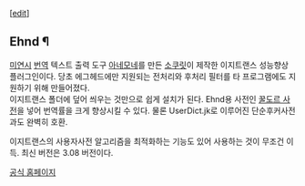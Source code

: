 [[edit](http://rigvedawiki.net/r1/wiki.php/ehnd?action=edit&section=1)]

## Ehnd ¶

[미연시](%EB%AF%B8%EC%97%B0%EC%8B%9C.md) [번역](%EB%B2%88%EC%97%AD.md) 텍스트 출력
도구 [아네모네](%EC%95%84%EB%84%A4%EB%AA%A8%EB%84%A4#s-8.md)를 만든
[소쿠릿](http://www.twitter.com/sokcuri)이 제작한 이지트랜스 성능향상 플러그인이다. 당초 에그헤드에만 지원되는
전처리와 후처리 필터를 타 프로그램에도 지원하기 위해 만들어졌다.  
이지트랜스 폴더에 덮어 씌우는 것만으로 쉽게 설치가 된다. Ehnd용 사전인 [꿀도르
사전](http://blog.naver.com/waltherp38/220267098421)을 넣어 번역률을 크게 향상시킬 수 있다. 물론
UserDict.jk로 이루어진 단순후커사전과도 완벽히 호환.

  

이지트랜스의 사용자사전 알고리즘을 최적화하는 기능도 있어 사용하는 것이 무조건 이득. 최신 버전은 3.08 버전이다.

  

[공식 홈페이지](http://sokcuri.neko.kr/220301117949)

